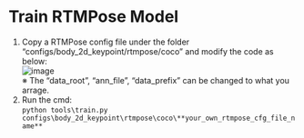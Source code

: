 # Train RTMPose Model
1. Copy a RTMPose config file under the folder “configs/body_2d_keypoint/rtmpose/coco” and modify the code as below:<br>
   ![image](https://github.com/kdavidlp123/Thesis/assets/69571884/47c2d224-0726-4087-85a3-2800c11d17c7)<br>
   ※ The “data_root”, “ann_file”, “data_prefix” can be changed to what you arrage.
2. Run the cmd:<br>
```python tools\train.py configs\body_2d_keypoint\rtmpose\coco\**your_own_rtmpose_cfg_file_name** ```

